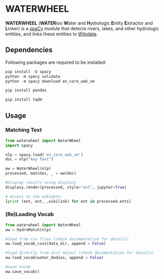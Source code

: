# WATERWHEEL

**WATERWHEEL** (**WATER**loo **W**ater and **H**ydrologic **E**ntity **E**xtractor and **L**inker) is a [spaCy](https://spacy.io/) module that detects rivers, lakes, and other hydrologic entities, and links these entities to [Wikidata](https://www.wikidata.org/).

## Dependencies

Following packages are required to be installed:

```python
pip install -U spacy
python -m spacy validate
python -m spacy download en_core_web_sm

pip install pandas

pip install tqdm
```

## Usage

### Matching Text

```python
from waterwheel import WaterWheel
import spacy

nlp = spacy.load('en_core_web_sm')
doc = nlp("Any Text")

ww = WaterWheel(nlp)
processed, matches, _ = ww(doc)

#display results using displacy
displacy.render(processed, style="ent", jupyter=True)

# Access to the wikidata:
[print (ent, ent._.wikilink) for ent in processed.ents]
```

### (Re)Loading Vocab

```python
from waterwheel import WaterWheel
ww = HydroMatch(nlp)

#load from csv files (check documentation for details)
ww.load_vocab_csvs(data_dir, append = False)

#load directly from dict object (check documentation for details)
ww.load_vocab(water_bodies, append = False)

#save vocab
ww.save_vocab()
```